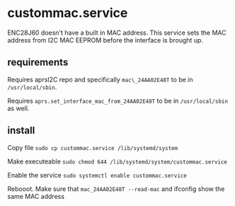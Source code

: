 # custommac.service
ENC28J60 doesn't have a built in MAC address. This service sets the MAC
address from I2C MAC EEPROM before the interface is brought up.

## requirements
Requires aprsI2C repo and specifically `mac\_24AA02E48T` to be in `/usr/local/sbin`.

Requires `aprs.set_interface_mac_from_24AA02E48T` to be in `/usr/local/sbin` as well.

## install

Copy file
`sudo cp custommac.service /lib/systemd/system`

Make executeable
`sudo chmod 644 /lib/systemd/system/custommac.service`

Enable the service
`sudo systemctl enable custommac.service`

Rebooot. Make sure that `mac_24AA02E48T --read-mac` and ifconfig show the same MAC address


